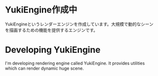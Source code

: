 # YukiEngine作成中
YukiEngineというレンダーエンジンを作成しています。大規模で動的なシーンを描画するための機能を提供するエンジンです。

# Developing YukiEngine
I'm developing rendering engine called YukiEngine. It provides utilities which can render dynamic huge scene.

